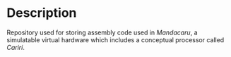 # Description
Repository used for storing assembly code used in _Mandacaru_, a simulatable virtual hardware which includes a conceptual processor called _Cariri_.
